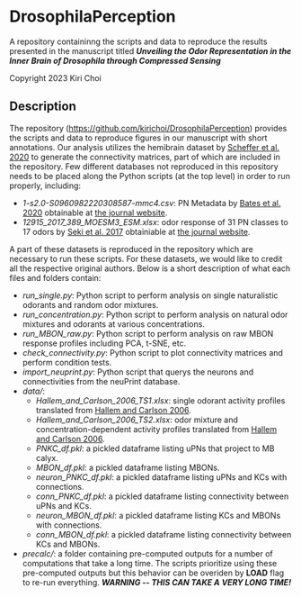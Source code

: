 # DrosophilaPerception

A repository containinng the scripts and data to reproduce the results presented in the manuscript titled **_Unveiling the Odor Representation in the Inner Brain of Drosophila through Compressed Sensing_**

Copyright 2023 Kiri Choi

## Description

The repository (https://github.com/kirichoi/DrosophilaPerception) provides the scripts and data to reproduce figures in our manuscript with short annotations.
Our analysis utilizes the hemibrain dataset by [Scheffer et al. 2020](https://elifesciences.org/articles/57443) to generate the connectivity matrices, part of which are included in the repository.
Few different databases not reproduced in this repository needs to be placed along the Python scripts (at the top level) in order to run properly, including:

- *1-s2.0-S0960982220308587-mmc4.csv*: PN Metadata by [Bates et al. 2020](https://www.sciencedirect.com/science/article/pii/S0960982220308587) obtainable at [the journal website](https://ars.els-cdn.com/content/image/1-s2.0-S0960982220308587-mmc4.csv).
- *12915_2017_389_MOESM3_ESM.xlsx*: odor response of 31 PN classes to 17 odors by [Seki et al. 2017](https://bmcbiol.biomedcentral.com/articles/10.1186/s12915-017-0389-z) obtainiable at [the journal website](https://static-content.springer.com/esm/art%3A10.1186%2Fs12915-017-0389-z/MediaObjects/12915_2017_389_MOESM3_ESM.xlsx).

A part of these datasets is reproduced in the repository which are necessary to run these scripts. 
For these datasets, we would like to credit all the respective original authors.
Below is a short description of what each files and folders contain:

- *run_single.py*: Python script to perform analysis on single naturalistic odorants and random odor mixtures.
- *run_concentration.py*: Python script to perform analysis on natural odor mixtures and odorants at various concentrations.
- *run_MBON_raw.py*: Python script to perform analysis on raw MBON response profiles including PCA, t-SNE, etc.
- *check_connectivity.py*: Python script to plot connectivity matrices and perform condition tests.
- *import_neuprint.py*: Python script that querys the neurons and connectivities from the neuPrint database.
- *data/*: 
	- *Hallem_and_Carlson_2006_TS1.xlsx*: single odorant activity profiles translated from [Hallem and Carlson 2006](https://www.cell.com/fulltext/S0092-8674(06)00363-1).
	- *Hallem_and_Carlson_2006_TS2.xlsx*: odor mixture and concentration-dependent activity profiles translated from [Hallem and Carlson 2006](https://www.cell.com/fulltext/S0092-8674(06)00363-1).
    - *PNKC_df.pkl*: a pickled dataframe listing uPNs that project to MB calyx.
    - *MBON_df.pkl*: a pickled dataframe listing MBONs.
    - *neuron_PNKC_df.pkl*: a pickled dataframe listing uPNs and KCs with connections.
    - *conn_PNKC_df.pkl*: a pickled dataframe listing connectivity between uPNs and KCs.
	- *neuron_MBON_df.pkl*: a pickled dataframe listing KCs and MBONs with connections.
    - *conn_MBON_df.pkl*: a pickled dataframe listing connectivity between KCs and MBONs.
- *precalc/*: a folder containing pre-computed outputs for a number of computations that take a long time. The scripts prioritize using these pre-computed outputs but this behavior can be overiden by **LOAD** flag to re-run everything. ***WARNING -- THIS CAN TAKE A VERY LONG TIME!***